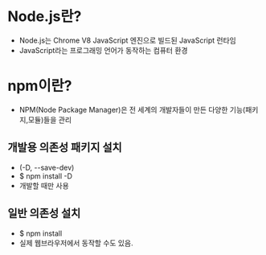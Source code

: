 # Node.js란?

- Node.js는 Chrome V8 JavaScript 엔진으로 빌드된 JavaScript 런타임
- JavaScript라는 프로그래밍 언어가 동작하는 컴퓨터 환경

# npm이란?

- NPM(Node Package Manager)은 전 세계의 개발자들이 만든 다양한 기능(패키지,모듈)들을 관리

## 개발용 의존성 패키지 설치

- (-D, --save-dev)
- $ npm install -D
- 개발할 때만 사용

## 일반 의존성 설치

- $ npm install
- 실제 웹브라우저에서 동작할 수도 있음.
